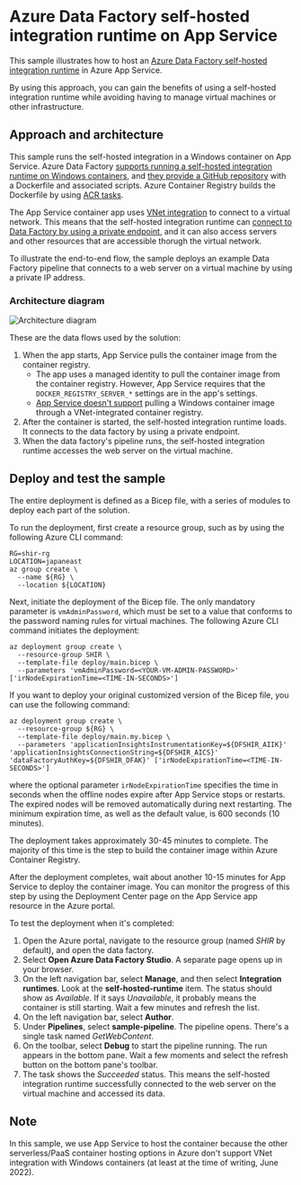 # Azure Data Factory self-hosted integration runtime on App Service

This sample illustrates how to host an [Azure Data Factory self-hosted integration runtime](https://docs.microsoft.com/azure/data-factory/concepts-integration-runtime) in Azure App Service.

By using this approach, you can gain the benefits of using a self-hosted integration runtime while avoiding having to manage virtual machines or other infrastructure.

## Approach and architecture

This sample runs the self-hosted integration in a Windows container on App Service. Azure Data Factory [supports running a self-hosted integration runtime on Windows containers](https://docs.microsoft.com/azure/data-factory/how-to-run-self-hosted-integration-runtime-in-windows-container), and [they provide a GitHub repository](https://github.com/Azure/Azure-Data-Factory-Integration-Runtime-in-Windows-Container) with a Dockerfile and associated scripts. Azure Container Registry builds the Dockerfile by using [ACR tasks](https://docs.microsoft.com/azure/container-registry/container-registry-tasks-overview).

The App Service container app uses [VNet integration](https://docs.microsoft.com/azure/app-service/overview-vnet-integration) to connect to a virtual network. This means that the self-hosted integration runtime can [connect to Data Factory by using a private endpoint](https://docs.microsoft.com/azure/data-factory/data-factory-private-link), and it can also access servers and other resources that are accessible thorugh the virtual network.

To illustrate the end-to-end flow, the sample deploys an example Data Factory pipeline that connects to a web server on a virtual machine by using a private IP address.

### Architecture diagram

![Architecture diagram](architecture-diagram.png)

These are the data flows used by the solution:

1. When the app starts, App Service pulls the container image from the container registry.
    - The app uses a managed identity to pull the container image from the container registry. However, App Service requires that the `DOCKER_REGISTRY_SERVER_*` settings are in the app's settings.
    - [App Service doesn't support](https://azure.github.io/AppService/2021/07/03/Linux-container-from-ACR-with-private-endpoint.html#:~:text=Windows%20containers%20do%20not%20support%20pulling%20images%20over%20virtual%20network%20integration) pulling a Windows container image through a VNet-integrated container registry.
1. After the container is started, the self-hosted integration runtime loads. It connects to the data factory by using a private endpoint.
1. When the data factory's pipeline runs, the self-hosted integration runtime accesses the web server on the virtual machine.

## Deploy and test the sample

The entire deployment is defined as a Bicep file, with a series of modules to deploy each part of the solution.

To run the deployment, first create a resource group, such as by using the following Azure CLI command:

```azurecli
RG=shir-rg
LOCATION=japaneast
az group create \
  --name ${RG} \
  --location ${LOCATION}
```

Next, initiate the deployment of the Bicep file. The only mandatory parameter is `vmAdminPassword`, which must be set to a value that conforms to the password naming rules for virtual machines. The following Azure CLI command initiates the deployment:

```azurecli
az deployment group create \
  --resource-group SHIR \
  --template-file deploy/main.bicep \
  --parameters 'vmAdminPassword=<YOUR-VM-ADMIN-PASSWORD>' ['irNodeExpirationTime=<TIME-IN-SECONDS>']
```

If you want to deploy your original customized version of the Bicep file, you can use the following command:

```azurecli
az deployment group create \
  --resource-group ${RG} \
  --template-file deploy/main.my.bicep \
  --parameters 'applicationInsightsInstrumentationKey=${DFSHIR_AIIK}' 'applicationInsightsConnectionString=${DFSHIR_AICS}' 'dataFactoryAuthKey=${DFSHIR_DFAK}' ['irNodeExpirationTime=<TIME-IN-SECONDS>']
```

where the optional parameter `irNodeExpirationTime` specifies the time in seconds when the offline nodes expire after App Service stops or restarts. The expired nodes will be removed automatically during next restarting. The minimum expiration time, as well as the default value, is 600 seconds (10 minutes).

The deployment takes approximately 30-45 minutes to complete. The majority of this time is the step to build the container image within Azure Container Registry.

After the deployment completes, wait about another 10-15 minutes for App Service to deploy the container image. You can monitor the progress of this step by using the Deployment Center page on the App Service app resource in the Azure portal.

To test the deployment when it's completed:

1. Open the Azure portal, navigate to the resource group (named *SHIR* by default), and open the data factory.
1. Select **Open Azure Data Factory Studio**. A separate page opens up in your browser.
1. On the left navigation bar, select **Manage**, and then select **Integration runtimes**. Look at the **self-hosted-runtime** item. The status should show as *Available*. If it says *Unavailable*, it probably means the container is still starting. Wait a few minutes and refresh the list.
1. On the left navigation bar, select **Author**.
1. Under **Pipelines**, select **sample-pipeline**. The pipeline opens. There's a single task named *GetWebContent*.
1. On the toolbar, select **Debug** to start the pipeline running. The run appears in the bottom pane. Wait a few moments and select the refresh button on the bottom pane's toolbar.
1. The task shows the *Succeeded* status. This means the self-hosted integration runtime successfully connected to the web server on the virtual machine and accessed its data.

## Note

In this sample, we use App Service to host the container because the other serverless/PaaS container hosting options in Azure don't support VNet integration with Windows containers (at least at the time of writing, June 2022).
